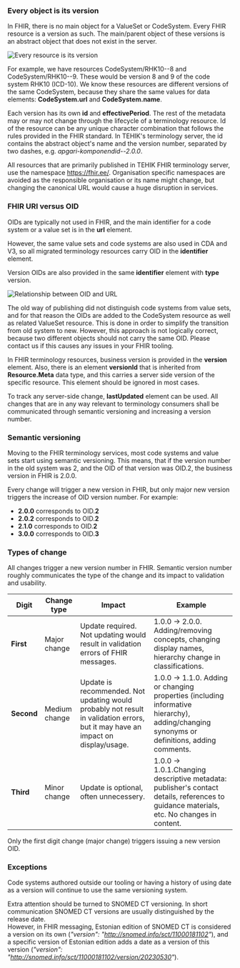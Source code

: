 ### Every object is its version

In FHIR, there is no main object for a ValueSet or CodeSystem. Every FHIR resource is a version as such. The main/parent object of these versions is an abstract object that does not exist in the server.  

<img src="versioning1.JPG" alt="Every resource is its version"/>
<br clear="all"/>

For example, we have resources CodeSystem/RHK10\-\-8 and CodeSystem/RHK10\-\-9. These would be version 8 and 9 of the code system RHK10 (ICD-10). We know these resources are different versions of the same CodeSystem, because they share the same values for data elements: **CodeSystem.url** and **CodeSystem.name**.

Each version has its own **id** and **effectivePeriod**. The rest of the metadata may or may not change through the lifecycle of a terminology resource. Id of the resource can be any unique character combination that follows the rules provided in the FHIR standard. In TEHIK's terminology server, the id contains the abstract object's name and the version number, separated by two dashes, e.g. *apgari-komponendid\-\-2.0.0*.

All resources that are primarily published in TEHIK FHIR terminology server, use the namespace https://fhir.ee/. Organisation specific namespaces are avoided as the responsible organisation or its name might change, but changing the canonical URL would cause a huge disruption in services. 

### FHIR URI versus OID

OIDs are typically not used in FHIR, and the main identifier for a code system or a value set is in the **url** element. 

However, the same value sets and code systems are also used in CDA and V3, so all migrated terminology resources carry OID in the **identifier** element. 

Version OIDs are also provided in the same **identifier** element with **type** version.

<img src="oid-url.JPG" alt="Relationship between OID and URL"/>
<br clear="all"/> 

The old way of publishing did not  distinguish code systems from value sets, and for that reason the OIDs are added to the CodeSystem resource as well as related ValueSet resource. This is done in order to simplify the transition from old system to new. However, this approach is not logically correct, because two different objects should not carry the same OID. Please contact us if this causes any issues in your FHIR tooling.

In FHIR terminology resources, business version is provided in the **version** element.
Also, there is an element **versionId** that is inherited from **Resource.Meta** data type, and this carries a server side version of the specific resource. This element should be ignored in most cases.

To track any server-side change, **lastUpdated** element can be used. All changes that are in any way relevant to terminology consumers shall be communicated through semantic versioning and increasing a version number.  


### Semantic versioning

Moving to the FHIR terminology services, most code systems and value sets start using semantic versioning. This means, that if the version number in the old system was 2, and the OID of that version was OID.2, the business version in FHIR is 2.0.0.

Every change will trigger a new version in FHIR, but only major new version triggers the increase of OID version number. For example:

* **2.0.0** corresponds to OID.**2**
* **2.0.2** corresponds to OID.**2**
* **2.1.0** corresponds to OID.**2**
* **3.0.0** corresponds to OID.**3**

### Types of change 

All changes trigger a new version number in FHIR. Semantic version number roughly communicates the type of the change and its impact to validation and usability. 

|Digit|Change type|Impact|Example|
|----|--------|---------|-----------|
|**First**|Major change|Update required. Not updating would result in validation errors of FHIR messages.|1.0.0 -> 2.0.0. Adding/removing concepts, changing display names, hierarchy change in classifications.|
|**Second**|Medium change|Update is recommended. Not updating would probably not result in validation errors, but it may have an impact on display/usage.|1.0.0 -> 1.1.0. Adding or changing properties (including informative hierarchy), adding/changing synonyms or definitions, adding comments.|
|**Third**|Minor change|Update is optional, often unnecessery.|1.0.0 -> 1.0.1.Changing descriptive metadata: publisher's contact details, references to guidance materials, etc. No changes in content.|

Only the first digit change (major change) triggers issuing a new version OID.

### Exceptions  

Code systems authored outside our tooling or having a history of using date as a version will continue to use the same versioning system.

Extra attention should be turned to SNOMED CT versioning. In short communication SNOMED CT versions are usually distinguished by the release date.  
However, in FHIR messaging, Estonian edition of SNOMED CT is considered a version on its own (*"version": "http://snomed.info/sct/11000181102"*), and a specific version of Estonian edition adds a date as a version of this version (*"version": "http://snomed.info/sct/11000181102/version/20230530"*). 

